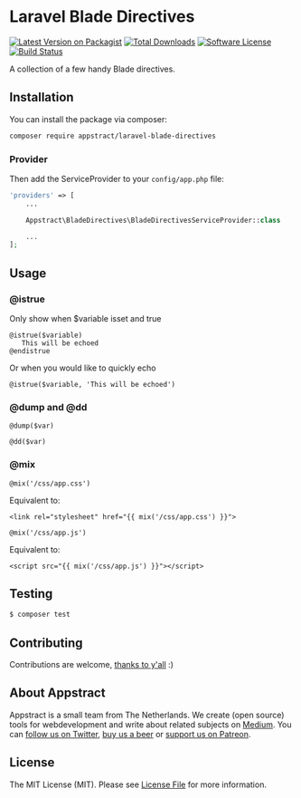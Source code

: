 # Laravel Blade Directives

[![Latest Version on Packagist](https://img.shields.io/packagist/v/appstract/laravel-blade-directives.svg?style=flat-square)](https://packagist.org/packages/appstract/laravel-blade-directives)
[![Total Downloads](https://img.shields.io/packagist/dt/appstract/laravel-blade-directives.svg?style=flat-square)](https://packagist.org/packages/appstract/laravel-blade-directives)
[![Software License](https://img.shields.io/badge/license-MIT-brightgreen.svg?style=flat-square)](LICENSE.md)
[![Build Status](https://img.shields.io/travis/appstract/laravel-blade-directives/master.svg?style=flat-square)](https://travis-ci.org/appstract/laravel-blade-directives)

A collection of a few handy Blade directives.

## Installation

You can install the package via composer:

```bash
composer require appstract/laravel-blade-directives
```

### Provider

Then add the ServiceProvider to your `config/app.php` file:

```php
'providers' => [
    ...

    Appstract\BladeDirectives\BladeDirectivesServiceProvider::class

    ...
];
```

## Usage

### @istrue

Only show when $variable isset and true

```blade
@istrue($variable)
   This will be echoed
@endistrue
```

Or when you would like to quickly echo

```blade
@istrue($variable, 'This will be echoed')
```

### @dump and @dd

```blade
@dump($var)

@dd($var)
```

### @mix

```blade
@mix('/css/app.css')
```
Equivalent to:
```
<link rel="stylesheet" href="{{ mix('/css/app.css') }}">
```

```blade
@mix('/css/app.js')
```

Equivalent to:
```
<script src="{{ mix('/css/app.js') }}"></script>
```


## Testing

```bash
$ composer test
```

## Contributing

Contributions are welcome, [thanks to y'all](https://github.com/appstract/laravel-blade-directives/graphs/contributors) :)

## About Appstract

Appstract is a small team from The Netherlands. We create (open source) tools for webdevelopment and write about related subjects on [Medium](https://medium.com/appstract). You can [follow us on Twitter](https://twitter.com/teamappstract), [buy us a beer](https://www.paypal.me/teamappstract/10) or [support us on Patreon](https://www.patreon.com/appstract).

## License

The MIT License (MIT). Please see [License File](LICENSE.md) for more information.
